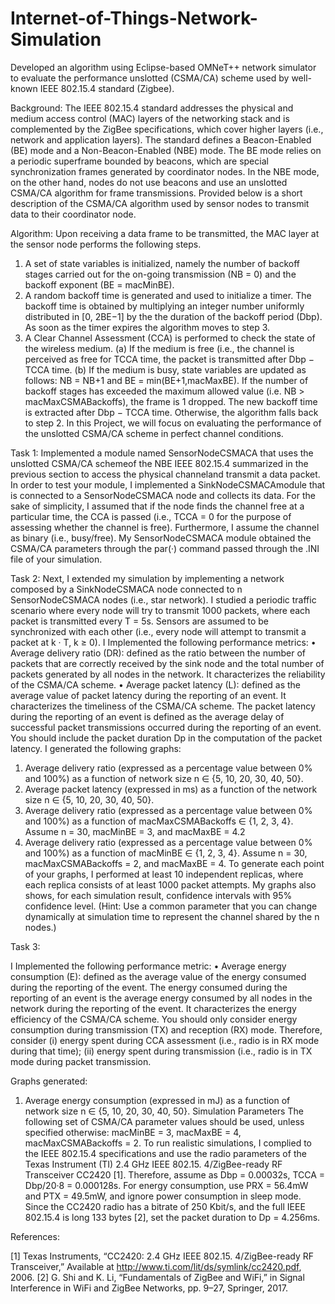 # Internet-of-Things-Network-Simulation
Developed an algorithm using Eclipse-based OMNeT++ network simulator to evaluate the performance unslotted (CSMA/CA) scheme used by well-known IEEE 802.15.4 standard (Zigbee).

Background:
	The IEEE 802.15.4 standard addresses the physical and medium access control (MAC) layers of the networking stack and is complemented by the ZigBee specifications, which cover higher layers (i.e., network and application layers). The standard defines a Beacon-Enabled (BE) mode and a Non-Beacon-Enabled (NBE) mode. The BE mode relies on a periodic superframe bounded by beacons, which are special synchronization frames generated by coordinator nodes. In the NBE mode, on the other hand, nodes do not use beacons and use an unslotted CSMA/CA algorithm for frame transmissions. Provided below is a short description of the CSMA/CA algorithm used by sensor nodes to transmit data to their coordinator node.

Algorithm: 
	Upon receiving a data frame to be transmitted, the MAC layer at the sensor node performs the following steps.
1. A set of state variables is initialized, namely the number of backoff stages carried out for the on-going transmission (NB = 0) and the backoff exponent (BE = macMinBE).
2. A random backoff time is generated and used to initialize a timer. The backoff time is obtained by multiplying an integer number uniformly distributed in [0, 2BE−1] by the the duration of the backoff period (Dbp). As soon as the timer expires the algorithm
moves to step 3.
3. A Clear Channel Assessment (CCA) is performed to check the state of the wireless medium.
	(a) If the medium is free (i.e., the channel is perceived as free for TCCA time, the packet is transmitted after Dbp − TCCA time.
	(b) If the medium is busy, state variables are updated as follows: NB = NB+1 and BE = min(BE+1,macMaxBE). If the number of backoff stages has exceeded the maximum 					allowed value (i.e. NB > macMaxCSMABackoffs), the frame is 1 dropped. The new backoff time is extracted after Dbp − TCCA time. Otherwise, the algorithm falls back 				to step 2.
In this Project, we will focus on evaluating the performance of the unslotted CSMA/CA
scheme in perfect channel conditions.

Task 1:
	Implemented a module named SensorNodeCSMACA that uses the unslotted CSMA/CA schemeof the NBE IEEE 802.15.4 summarized in the previous section to access the physical channeland transmit a data packet. In order to test your module, I implemented a SinkNodeCSMACAmodule that is connected to a SensorNodeCSMACA node and collects its data. For the sake of simplicity, I assumed that if the node finds the channel free at a particular time, the CCA is passed (i.e., TCCA = 0 for the purpose of assessing whether the channel is free). Furthermore, I assume the channel as binary (i.e., busy/free). My SensorNodeCSMACA module obtained the CSMA/CA parameters through the par(·) command passed through the .INI file of your simulation.
	
Task 2:
	Next, I extended my  simulation by implementing a network composed by a SinkNodeCSMACA node connected to n SensorNodeCSMACA nodes (i.e., star network). I studied a periodic traffic scenario where every node will try to transmit 1000 packets, where each packet is transmitted every T = 5s. Sensors are assumed to be synchronized with each other (i.e., every node will attempt to transmit a packet at k · T, k ≥ 0). I Implemented the following performance metrics:
• Average delivery ratio (DR): defined as the ratio between the number of packets that are correctly received by the sink node and the total number of packets generated by all nodes in the network. It characterizes the reliability of the CSMA/CA scheme.
• Average packet latency (L): defined as the average value of packet latency during the reporting of an event. It characterizes the timeliness of the CSMA/CA scheme. The packet latency during the reporting of an event is defined as the average delay of successful packet transmissions occurred during the reporting of an event. You should include the packet duration Dp in the computation of the packet latency.
I generated the following graphs:
1. Average delivery ratio (expressed as a percentage value between 0% and 100%) as a function of network size n ∈ {5, 10, 20, 30, 40, 50}.
2. Average packet latency (expressed in ms) as a function of the network size n ∈ {5, 10, 20, 30, 40, 50}.
3. Average delivery ratio (expressed as a percentage value between 0% and 100%) as a function of macMaxCSMABackoffs ∈ {1, 2, 3, 4}. Assume n = 30, macMinBE = 3, and macMaxBE = 4.2
4. Average delivery ratio (expressed as a percentage value between 0% and 100%) as a function of macMinBE ∈ {1, 2, 3, 4}. Assume n = 30, macMaxCSMABackoffs = 2,
and macMaxBE = 4.
To generate each point of your graphs, I performed at least 10 independent
replicas, where each replica consists of at least 1000 packet attempts. My graphs also shows, for each simulation result, confidence intervals with 95% confidence level. (Hint: Use a common parameter that you can change dynamically at simulation time to represent the channel shared by the n nodes.)

Task 3:

I Implemented  the following performance metric:
• Average energy consumption (E): defined as the average value of the energy consumed during the reporting of the event. The energy consumed during the reporting of an
event is the average energy consumed by all nodes in the network during the reporting of the event. It characterizes the energy efficiency of the CSMA/CA scheme. You should only consider energy consumption during transmission (TX) and reception (RX) mode. Therefore, consider (i) energy spent during CCA assessment (i.e., radio is in RX mode during that time); (ii) energy spent during transmission (i.e., radio is in TX mode during packet transmission.

Graphs generated:

1. Average energy consumption (expressed in mJ) as a function of network size n ∈ {5, 10, 20, 30, 40, 50}.
Simulation Parameters The following set of CSMA/CA parameter values should be used, unless specified otherwise: macMinBE = 3, macMaxBE = 4, macMaxCSMABackoffs = 2. To run realistic simulations, I complied to the IEEE 802.15.4 specifications and use the radio parameters of the Texas Instrument (TI) 2.4 GHz IEEE 802.15. 4/ZigBee-ready RF Transceiver CC2420 [1]. Therefore, assume as Dbp = 0.00032s, TCCA = Dbp/20·8 = 0.000128s. For energy consumption, use PRX = 56.4mW and PTX = 49.5mW, and ignore power consumption in sleep mode. Since the CC2420 radio has a bitrate of 250 Kbit/s, and the full IEEE 802.15.4 is long 133 bytes [2], set the packet duration to Dp = 4.256ms.

References:

[1] Texas Instruments, “CC2420: 2.4 GHz IEEE 802.15. 4/ZigBee-ready RF Transceiver,” Available at http://www.ti.com/lit/ds/symlink/cc2420.pdf, 2006.
[2] G. Shi and K. Li, “Fundamentals of ZigBee and WiFi,” in Signal Interference in WiFi
and ZigBee Networks, pp. 9–27, Springer, 2017.
